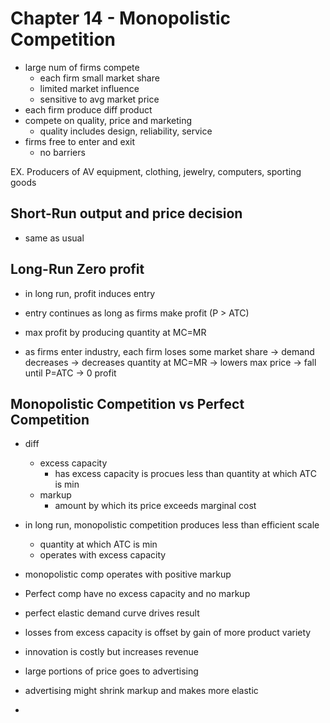 # Chapter 14 - Monopolistic Competition

- large num of firms compete
	- each firm small market share
	- limited market influence
	- sensitive to avg market price
- each firm produce diff product
- compete on quality, price and marketing
	- quality includes design, reliability, service
- firms free to enter and exit
	- no barriers

EX. Producers of AV equipment, clothing, jewelry, computers, sporting goods

## Short-Run output and price decision
- same as usual

## Long-Run Zero profit
- in long run, profit induces entry
- entry continues as long as firms make profit (P > ATC)
- max profit by producing quantity at MC=MR

- as firms enter industry, each firm loses some market share
	-> demand decreases
	-> decreases quantity at MC=MR
	-> lowers max price
	-> fall until P=ATC
	-> 0 profit

## Monopolistic Competition vs Perfect Competition
- diff
	- excess capacity
		- has excess capacity is procues less than quantity at which ATC is min
	- markup
		- amount by which its price exceeds marginal cost
- in long run, monopolistic competition produces less than efficient scale
	- quantity at which ATC is min
	- operates with excess capacity
- monopolistic comp operates with positive markup

- Perfect comp have no excess capacity and no markup
- perfect elastic demand curve drives result

- losses from excess capacity is offset by gain of more product variety

- innovation is costly but increases revenue
- large portions of price goes to advertising
- advertising might shrink markup and makes more elastic
-
